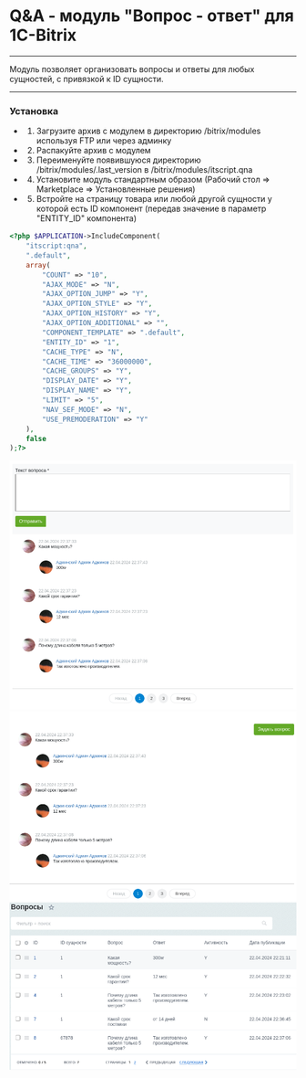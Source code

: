 # Q&A - модуль "Вопрос - ответ" для 1C-Bitrix

---

Модуль позволяет организовать вопросы и ответы для любых сущностей, с привязкой к ID сущности.

---

### Установка

- 1. Загрузите архив с модулем в директорию /bitrix/modules используя FTP или через админку
- 2. Распакуйте архив с модулем
- 3. Переименуйте появившуюся директорию /bitrix/modules/.last_version в /bitrix/modules/itscript.qna
- 4. Установите модуль стандартным образом (Рабочий стол => Marketplace => Установленные решения)
- 5. Встройте на страницу товара или любой другой сущности у которой есть ID компонент (передав значение в параметр "ENTITY_ID" компонента)

```php
<?php $APPLICATION->IncludeComponent(
	"itscript:qna", 
	".default", 
	array(
		"COUNT" => "10",
		"AJAX_MODE" => "N",
		"AJAX_OPTION_JUMP" => "Y",
		"AJAX_OPTION_STYLE" => "Y",
		"AJAX_OPTION_HISTORY" => "Y",
		"AJAX_OPTION_ADDITIONAL" => "",
		"COMPONENT_TEMPLATE" => ".default",
		"ENTITY_ID" => "1",
		"CACHE_TYPE" => "N",
		"CACHE_TIME" => "36000000",
		"CACHE_GROUPS" => "Y",
		"DISPLAY_DATE" => "Y",
		"DISPLAY_NAME" => "Y",
		"LIMIT" => "5",
		"NAV_SEF_MODE" => "N",
		"USE_PREMODERATION" => "Y"
	),
	false
);?>
```

![Иллюстрация к проекту](https://github.com/Cleverscript/itscript.qna/raw/main/prev-1.png)
![Иллюстрация к проекту](https://github.com/Cleverscript/itscript.qna/raw/main/prev-2.png)
![Иллюстрация к проекту](https://github.com/Cleverscript/itscript.qna/raw/main/prev-3.png)